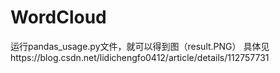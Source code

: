 # WordCloud
运行pandas_usage.py文件，就可以得到图（result.PNG）
具体见https://blog.csdn.net/lidichengfo0412/article/details/112757731
